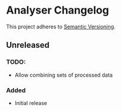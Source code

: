 # Analyser Changelog

This project adheres to [Semantic Versioning](https://semver.org/spec/v2.0.0.html).

## Unreleased

### TODO:

* Allow combining sets of processed data

### Added

* Initial release
